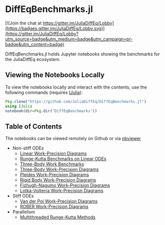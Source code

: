 # DiffEqBenchmarks.jl

[![Join the chat at https://gitter.im/JuliaDiffEq/Lobby](https://badges.gitter.im/JuliaDiffEq/Lobby.svg)](https://gitter.im/JuliaDiffEq/Lobby?utm_source=badge&utm_medium=badge&utm_campaign=pr-badge&utm_content=badge)

DiffEqBenchmarks.jl holds Jupyter notebooks showing the benchmarks for the
JuliaDiffEq ecosystem.

## Viewing the Notebooks Locally

To view the notebooks locally and interact with the contents, use the following
commands (requires [IJulia](https://github.com/JuliaLang/IJulia.jl)):

```julia
Pkg.clone("https://github.com/JuliaDiffEq/DiffEqBenchmarks.jl")
using IJulia
notebook(dir=Pkg.dir("DiffEqBenchmarks"))
```

## Table of Contents

The notebooks can be viewed remotely on Github or via [nbviewer](http://nbviewer.jupyter.org/github/JuliaDiffEq/DiffEqBenchmarks.jl/tree/master/)

- Non-stiff ODEs
  - [Linear Work-Precision Diagrams](http://nbviewer.jupyter.org/github/JuliaDiffEq/DiffEqBenchmarks.jl/blob/master/NonStiffODE/Linear%20Work-Precision%20Diagrams.ipynb)
  - [Runge-Kutta Benchmarks on Linear ODEs](http://nbviewer.jupyter.org/github/JuliaDiffEq/DiffEqBenchmarks.jl/blob/master/NonStiffODE/Runge-Kutta%20Benchmarks%20on%20Linear%20ODEs.ipynb)
  - [Three-Body Work Benchmarks](http://nbviewer.jupyter.org/github/JuliaDiffEq/DiffEqBenchmarks.jl/blob/master/NonStiffODE/Three%20Body%20Benchmarks.ipynb)
  - [Three-Body Work-Precision Diagrams](http://nbviewer.jupyter.org/github/JuliaDiffEq/DiffEqBenchmarks.jl/blob/master/NonStiffODE/ThreeBody%20Work-Precision%20Diagrams.ipynb)
  - [Pleides Work-Precision Diagrams](http://nbviewer.jupyter.org/github/JuliaDiffEq/DiffEqBenchmarks.jl/blob/master/NonStiffODE/Pleiades%20Work-Precision%20Diagrams.ipynb)
  - [Rigid Body Work-Precision Diagrams](http://nbviewer.jupyter.org/github/JuliaDiffEq/DiffEqBenchmarks.jl/blob/master/NonStiffODE/RigidBody%20Work-Precision%20Diagrams.ipynb)
  - [Fizhugh-Nagumo Work-Precision Diagrams](http://nbviewer.jupyter.org/github/JuliaDiffEq/DiffEqBenchmarks.jl/blob/master/NonStiffODE/FitzhughNagumo%20Work-Precision%20Diagrams.ipynb)
  - [Lotka-Volterra Work-Precision Diagrams](http://nbviewer.jupyter.org/github/JuliaDiffEq/DiffEqBenchmarks.jl/blob/master/NonStiffODE/LotkaVolterra%20Work-Precision%20Diagrams.ipynb)
- Stiff ODEs
  - [Van der Pol Work-Precision Diagrams]()
  - [ROBER Work-Precision Diagrams]()
- Parallelism
  - [Multithreaded Runge-Kutta Methods](http://nbviewer.jupyter.org/github/JuliaDiffEq/DiffEqBenchmarks.jl/blob/master/Parallelism/Multithreaded%20Runge-Kutta%20Methods.ipynb)

